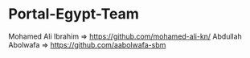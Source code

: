 # Portal-Egypt-Team
Mohamed Ali Ibrahim => https://github.com/mohamed-ali-kn/
Abdullah Abolwafa => https://github.com/aabolwafa-sbm
